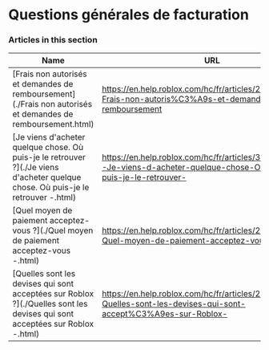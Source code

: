 # Questions générales de facturation  
### Articles in this section
Name|URL
-|-
[Frais non autorisés et demandes de remboursement](./Frais non autorisés et demandes de remboursement.html) |https://en.help.roblox.com/hc/fr/articles/203312650-Frais-non-autoris%C3%A9s-et-demandes-de-remboursement
[Je viens d'acheter quelque chose. Où puis-je le retrouver ?](./Je viens d'acheter quelque chose. Où puis-je le retrouver -.html) |https://en.help.roblox.com/hc/fr/articles/360000230723-Je-viens-d-acheter-quelque-chose-O%C3%B9-puis-je-le-retrouver-
[Quel moyen de paiement acceptez-vous ?](./Quel moyen de paiement acceptez-vous -.html) |https://en.help.roblox.com/hc/fr/articles/203312580-Quel-moyen-de-paiement-acceptez-vous-
[Quelles sont les devises qui sont acceptées sur Roblox ?](./Quelles sont les devises qui sont acceptées sur Roblox -.html) |https://en.help.roblox.com/hc/fr/articles/203312600-Quelles-sont-les-devises-qui-sont-accept%C3%A9es-sur-Roblox-